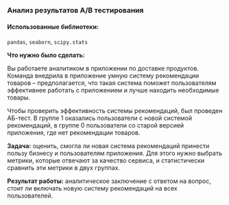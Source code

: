 ### Анализ результатов A/B тестирования

#### Использованные библиотеки:
``pandas``, ``seaborn``, ``scipy.stats``

**Что нужно было сделать:**

Вы работаете аналитиком в приложении по доставке продуктов. Команда внедрила в приложение умную систему рекомендации товаров – предполагается, что такая система поможет пользователям эффективнее работать с приложением и лучше находить необходимые товары.

Чтобы проверить эффективность системы рекомендаций, был проведен АБ-тест. В группе 1 оказались пользователи с новой системой рекомендаций, в группе 0 пользователи со старой версией приложения, где нет рекомендации товаров.

**Задача:** оценить, смогла ли новая система рекомендаций принести пользу бизнесу и пользователям приложения. Для этого нужно выбрать метрики, которые отвечают за качество сервиса, и статистически сравнить эти метрики в двух группах.

**Результат работы:** аналитическое заключение с ответом на вопрос, стоит ли включать новую систему рекомендаций на всех пользователей.

